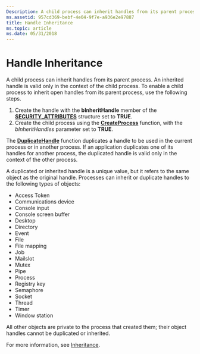 ```yaml
---
Description: A child process can inherit handles from its parent process. An inherited handle is valid only in the context of the child process. To enable a child process to inherit open handles from its parent process, use the following steps.
ms.assetid: 957cd369-bebf-4e04-9f7e-a936e2e97887
title: Handle Inheritance
ms.topic: article
ms.date: 05/31/2018
---
```


# Handle Inheritance

A child process can inherit handles from its parent process. An inherited handle is valid only in the context of the child process. To enable a child process to inherit open handles from its parent process, use the following steps.

1.  Create the handle with the **bInheritHandle** member of the [**SECURITY\_ATTRIBUTES**](/previous-versions/windows/desktop/legacy/aa379560(v=vs.85)) structure set to **TRUE**.
2.  Create the child process using the [**CreateProcess**](/windows/desktop/api/processthreadsapi/nf-processthreadsapi-createprocessa) function, with the *bInheritHandles* parameter set to **TRUE**.

The [**DuplicateHandle**](/windows/win32/api/handleapi/nf-handleapi-duplicatehandle) function duplicates a handle to be used in the current process or in another process. If an application duplicates one of its handles for another process, the duplicated handle is valid only in the context of the other process.

A duplicated or inherited handle is a unique value, but it refers to the same object as the original handle. Processes can inherit or duplicate handles to the following types of objects:

-   Access Token
-   Communications device
-   Console input
-   Console screen buffer
-   Desktop
-   Directory
-   Event
-   File
-   File mapping
-   Job
-   Mailslot
-   Mutex
-   Pipe
-   Process
-   Registry key
-   Semaphore
-   Socket
-   Thread
-   Timer
-   Window station

All other objects are private to the process that created them; their object handles cannot be duplicated or inherited.

For more information, see [Inheritance](/windows/desktop/ProcThread/inheritance).

 

 